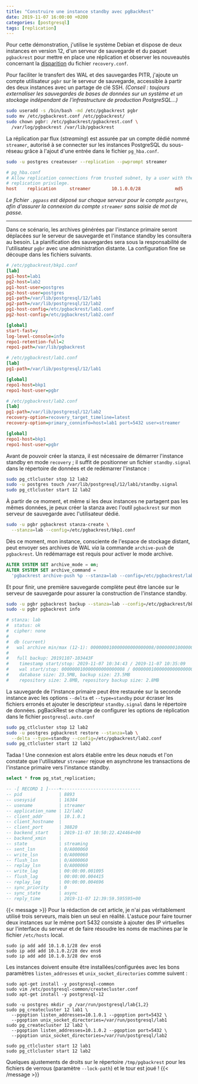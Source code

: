 ```yaml
---
title: "Construire une instance standby avec pgBackRest"
date: 2019-11-07 16:00:00 +0200
categories: [postgresql]
tags: [replication]
---
```


Pour cette démonstration, j'utilise le système Debian et dispose de deux instances 
en version 12, d'un serveur de sauvegarde et du paquet `pgbackrest` pour mettre
en place une réplication et observer les nouveautés concernant la [disparition][1]
du fichier `recovery.conf`.

[1]: https://paquier.xyz/postgresql-2/postgres-12-recovery-change/

<!--more-->

Pour faciliter le transfert des WAL et des sauvegardes PITR, j'ajoute un compte 
utilisateur `pgbr` sur le serveur de sauvegarde, accessible à partir des deux 
instances avec un partage de clé SSH. _(Conseil : toujours externaliser les 
sauvegardes de bases de données sur un système et un stockage indépendant de 
l'infrastructure de production PostgreSQL…)_

```sh
sudo useradd -s /bin/bash -md /etc/pgbackrest pgbr
sudo mv /etc/pgbackrest.conf /etc/pgbackrest/
sudo chown pgbr: /etc/pgbackrest/pgbackrest.conf \
  /var/log/pgbackrest /var/lib/pgbackrest
```

La réplication par flux (_streaming_) est assurée par un compte dédié nommé 
`streamer`, autorisé à se connecter sur les instances PostgreSQL du sous-réseau 
grâce à l'ajout d'une entrée dans le fichier `pg_hba.conf`.

```sh
sudo -u postgres createuser --replication --pwprompt streamer
```

```ini
# pg_hba.conf
# Allow replication connections from trusted subnet, by a user with the
# replication privilege.
host    replication     streamer        10.1.0.0/28             md5
```

_Le fichier `.pgpass` est déposé sur chaque serveur pour le compte `postgres`, 
afin d'assurer la connexion du compte `streamer` sans saisie de mot de passe._


---

Dans ce scénario, les archives générées par l'instance primaire seront déplacées 
sur le serveur de sauvegarde et l'instance standby les consultera au besoin. La 
planification des sauvegardes sera sous la responsabilité de l'utilisateur `pgbr` 
avec une administration distante. La configuration fine se découpe dans les 
fichiers suivants.

```ini
# /etc/pgbackrest/bkp1.conf
[lab]
pg1-host=lab1
pg2-host=lab2
pg1-host-user=postgres
pg2-host-user=postgres
pg1-path=/var/lib/postgresql/12/lab1
pg2-path=/var/lib/postgresql/12/lab2
pg1-host-config=/etc/pgbackrest/lab1.conf
pg2-host-config=/etc/pgbackrest/lab2.conf

[global]
start-fast=y
log-level-console=info
repo1-retention-full=2
repo1-path=/var/lib/pgbackrest

# /etc/pgbackrest/lab1.conf
[lab]
pg1-path=/var/lib/postgresql/12/lab1

[global]
repo1-host=bkp1
repo1-host-user=pgbr

# /etc/pgbackrest/lab2.conf
[lab]
pg1-path=/var/lib/postgresql/12/lab2
recovery-option=recovery_target_timeline=latest
recovery-option=primary_conninfo=host=lab1 port=5432 user=streamer

[global]
repo1-host=bkp1
repo1-host-user=pgbr
```

Avant de pouvoir créer la stanza, il est nécessaire de démarrer l'instance standby 
en mode `recovery` ; il suffit de positionner un fichier `standby.signal` dans 
le répertoire de données et de redémarrer l'instance :

```sh
sudo pg_ctlcluster stop 12 lab2
sudo -u postgres touch /var/lib/postgresql/12/lab1/standby.signal
sudo pg_ctlcluster start 12 lab2
```

À partir de ce moment, et même si les deux instances ne partagent pas les mêmes 
données, je peux créer la stanza avec l'outil `pgbackrest` sur mon serveur de 
sauvegarde avec l'utilisateur dédié.

```sh
sudo -u pgbr pgbackrest stanza-create \
  --stanza=lab --config=/etc/pgbackrest/bkp1.conf
```

Dès ce moment, mon instance, consciente de l'espace de stockage distant, peut 
envoyer ses archives de WAL _via_ la commande `archive-push` de `pgbackrest`. 
Un redémarrage est requis pour activer le mode archive.

```sql
ALTER SYSTEM SET archive_mode = on;
ALTER SYSTEM SET archive_command = 
  'pgbackrest archive-push %p --stanza=lab --config=/etc/pgbackrest/lab1.conf';
```

Et pour finir, une première sauvegarde complète peut être lancée sur le serveur 
de sauvegarde pour assurer la construction de l'instance standby.

```sh
sudo -u pgbr pgbackrest backup --stanza=lab --config=/etc/pgbackrest/bkp1.conf
sudo -u pgbr pgbackrest info

# stanza: lab
#  status: ok
#  cipher: none
#
#  db (current)
#   wal archive min/max (12-1): 000000010000000000000008/000000010000000000000008
#
#   full backup: 20191107-103443F
#    timestamp start/stop: 2019-11-07 10:34:43 / 2019-11-07 10:35:09
#    wal start/stop: 000000010000000000000008 / 000000010000000000000008
#    database size: 23.5MB, backup size: 23.5MB
#    repository size: 2.8MB, repository backup size: 2.8MB
```

La sauvegarde de l'instance primaire peut être restaurée sur la seconde instance 
avec les options `--delta` et `--type=standby` pour écraser les fichiers erronés 
et ajouter le descripteur `standby.signal` dans le répertoire de données. pgBackRest 
se charge de configurer les options de réplication dans le fichier
`postgresql.auto.conf`

```sh
sudo pg_ctlcluster stop 12 lab2
sudo -u postgres pgbackrest restore --stanza=lab \
  --delta --type=standby --config=/etc/pgbackrest/lab2.conf 
sudo pg_ctlcluster start 12 lab2
```

Tadaa ! Une connexion est alors établie entre les deux nœuds et l'on constate 
que l'utilisateur `streamer` rejoue en asynchrone les transactions de l'instance 
primaire vers l'instance standby.

```sql
select * from pg_stat_replication;

-- -[ RECORD 1 ]----+------------------------------
-- pid              | 8893
-- usesysid         | 16384
-- usename          | streamer
-- application_name | 12/lab2
-- client_addr      | 10.1.0.1
-- client_hostname  | 
-- client_port      | 38820
-- backend_start    | 2019-11-07 10:50:22.424464+00
-- backend_xmin     | 
-- state            | streaming
-- sent_lsn         | 0/A000060
-- write_lsn        | 0/A000060
-- flush_lsn        | 0/A000060
-- replay_lsn       | 0/A000060
-- write_lag        | 00:00:00.001095
-- flush_lag        | 00:00:00.004415
-- replay_lag       | 00:00:00.004696
-- sync_priority    | 0
-- sync_state       | async
-- reply_time       | 2019-11-07 12:39:59.595595+00
```

{{< message >}}
Pour la rédaction de cet article, je n'ai pas véritablement utilisé trois serveurs, 
mais bien un seul en réalité. L'astuce pour faire tourner deux instances sur le 
même port 5432 consiste à ajouter des IP virtuelles sur l'interface du serveur 
et de faire résoudre les noms de machines par le fichier `/etc/hosts` local.

```text
sudo ip add add 10.1.0.1/28 dev ens6
sudo ip add add 10.1.0.2/28 dev ens6
sudo ip add add 10.1.0.3/28 dev ens6
```

Les instances doivent ensuite être installées/configurées avec les bons paramètres 
`listen_addresses` et `unix_socket_directories` comme suivent :

```text
sudo apt-get install -y postgresql-common
sudo vim /etc/postgresql-common/createcluster.conf
sudo apt-get install -y postgresql-12

sudo -u postgres mkdir -p /var/run/postgresql/lab{1,2}
sudo pg_createcluster 12 lab1 \
  --pgoption listen_addresses=10.1.0.1 --pgoption port=5432 \
  --pgoption unix_socket_directories=/var/run/postgresql/lab1
sudo pg_createcluster 12 lab2 \
  --pgoption listen_addresses=10.1.0.2 --pgoption port=5432 \
  --pgoption unix_socket_directories=/var/run/postgresql/lab2

sudo pg_ctlcluster start 12 lab1
sudo pg_ctlcluster start 12 lab2
```

Quelques ajustements de droits sur le répertoire `/tmp/pgbackrest` pour les 
fichiers de verrous (paramètre `--lock-path`) et le tour est joué !
{{< /message >}}